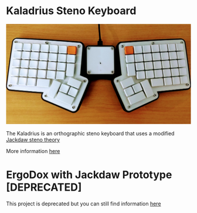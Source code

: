 # Kaladrius Steno Keyboard

![Kaladrius](https://github.com/FromtonRouge/KaladriusTrainer/blob/master/Resources/Images/keyboard.jpg?raw=true)

The Kaladrius is an orthographic steno keyboard that uses a modified [Jackdaw steno theory](https://sites.google.com/site/ploverdoc/jackdaw)

More information [here](keyboards/handwired/kaladrius/readme.md)

# ErgoDox with Jackdaw Prototype [DEPRECATED]

This project is deprecated but you can still find information [here](users/fromtonrouge)
